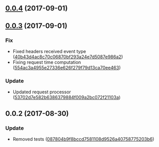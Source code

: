<a name="0.0.4"></a>
## [0.0.4](https://github.com/advanced-rest-client/chrome-socket-request/compare/0.0.3...0.0.4) (2017-09-01)




<a name="0.0.3"></a>
## [0.0.3](https://github.com/advanced-rest-client/chrome-socket-request/compare/0.0.2...0.0.3) (2017-09-01)


### Fix

* Fixed headers received event type ([40b43d4ac8c70c06870bf293a24e7d5087e986a2](https://github.com/advanced-rest-client/chrome-socket-request/commit/40b43d4ac8c70c06870bf293a24e7d5087e986a2))
* Fixing request time computation ([554ac3a4955e27336e626f279f79d13ca70ee463](https://github.com/advanced-rest-client/chrome-socket-request/commit/554ac3a4955e27336e626f279f79d13ca70ee463))

### Update

* Updated request processor ([53702d7e582b6386379884f009a2bc072f21103a](https://github.com/advanced-rest-client/chrome-socket-request/commit/53702d7e582b6386379884f009a2bc072f21103a))



<a name="0.0.2"></a>
## 0.0.2 (2017-08-30)


### Update

* Removed tests ([087804b9f8bccd7581108d9526a40758775203b6](https://github.com/advanced-rest-client/chrome-socket-request/commit/087804b9f8bccd7581108d9526a40758775203b6))



